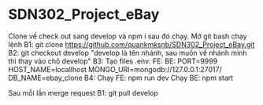 # SDN302_Project_eBay

Clone về check out sang develop và npm i sau đó chạy.
Mở git bash chạy lệnh
B1: git clone https://github.com/quankmksnb/SDN302_Project_eBay.git
B2: git checkout develop                  "develop là tên nhánh, sau muốn về nhánh mình thì thay vào chộ develop"
B3: Tạo files .env:
    FE: 
    BE: 
    PORT=9999
    HOST_NAME=locallhost
    MONGO_URI=mongodb://127.0.0.1:27017/
    DB_NAME=ebay_clone
B4: Chạy FE: npm run dev
    Chạy BE: npm start

Sau mỗi lần merge request
B1: git pull develop
